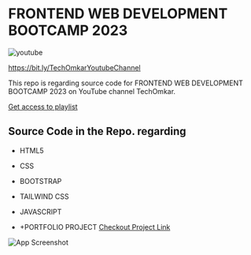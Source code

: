 # FRONTEND WEB DEVELOPMENT BOOTCAMP 2023
![youtube](https://img.shields.io/youtube/channel/subscribers/UCbwENYkmgW0eWcnDB28lgnQ?style=for-the-badge)

https://bit.ly/TechOmkarYoutubeChannel

This repo is regarding source code for FRONTEND WEB DEVELOPMENT BOOTCAMP 2023 on YouTube channel TechOmkar.
 
[Get access to playlist](https://t.ly/TechOmkar)




## Source Code in the Repo. regarding

- HTML5

- CSS
- BOOTSTRAP
- TAILWIND CSS
- JAVASCRIPT
+ +PORTFOLIO PROJECT
[Checkout Project Link](https://bit.ly/3CxQdtr)



![App Screenshot](https://www.techomkar.tk/assets/img/Introduction%20to%20web%20developement%20course.png)


